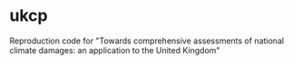 # ukcp
Reproduction code for "Towards comprehensive assessments of national climate damages: an application to the United Kingdom"
